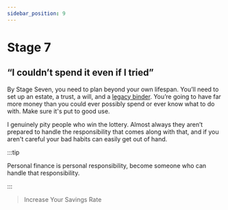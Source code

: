 ```yaml
---
sidebar_position: 9
---
```


# Stage 7

## “I couldn’t spend it even if I tried”

By Stage Seven, you need to plan beyond your own lifespan. You’ll need to set up an estate, a trust, a will, and a [legacy binder](docs/lifestyle/legacy-binder.md). You’re going to have far more money than you could ever possibly spend or ever know what to do with. Make sure it's put to good use.

I genuinely pity people who win the lottery. Almost always they aren’t prepared to handle the responsibility that comes along with that, and if you aren't careful your bad habits can easily get out of hand. 

:::tip

Personal finance is personal responsibility, become someone who can handle that responsibility.

:::

>Increase Your Savings Rate